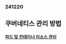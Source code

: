 ### 241220
## 쿠버네티스 관리 방법
#### [파드 및 컨테이너 리소스 관리](https://kubernetes.io/ko/docs/concepts/configuration/manage-resources-containers/)
